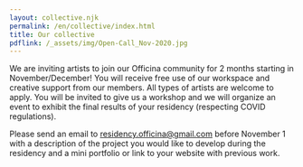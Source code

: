 ```yaml
---
layout: collective.njk
permalink: /en/collective/index.html
title: Our collective
pdflink: /_assets/img/Open-Call_Nov-2020.jpg
---
```


We are inviting artists to join our Officina community for 2 months starting in November/December! You will receive free use of our workspace and creative support from our members. All types of artists are welcome to apply. You will be invited to give us a workshop and we will organize an event to exhibit the final results of your residency (respecting COVID regulations).

Please send an email to residency.officina@gmail.com before November 1 with a description of the project you would like to develop during the residency and a mini portfolio or link to your website with previous work.
